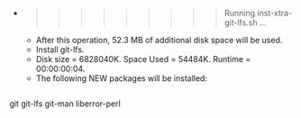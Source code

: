 * >>>>>>>>> Running inst-xtra-git-lfs.sh ...
  * After this operation, 52.3 MB of additional disk space will be used.
  * Install git-lfs.
  * Disk size = 6828040K. Space Used = 54484K. Runtime = 00:00:00:04.
  * The following NEW packages will be installed:
  ```bash
git git-lfs git-man liberror-perl
  ```
